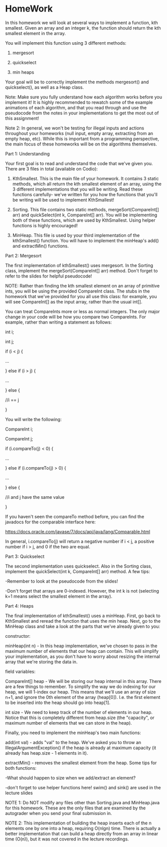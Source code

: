 # HomeWork
 In this homework we will look at several ways to implement a function, kth smallest.  Given an array and an integer k, the function should return the kth smallest element in the array.


You will implement this function using 3 different methods:

 1) mergesort

 2) quickselect

 3) min heaps


Your goal will be to correctly implement the methods mergesort() and quickselect(), as well as a Heap class.


Note: Make sure you fully understand how each algorithm works before you implement it!  It is highly recommended to rewatch some of the example animations of each algorithm, and that you read through and use the pseudocode from the notes in your implementations to get the most out of this assignment!


Note 2: In general, we won't be testing for illegal inputs and actions throughout your homeworks (null input, empty array, extracting from an empty heap, etc).  While this is important from a programming perspective, the main focus of these homeworks will be on the algorithms themselves.


Part 1: Understanding


Your first goal is to read and understand the code that we've given you.  There are 3 files in total (available on Codio):


1) KthSmallest.  This is the main file of your homework.  It contains 3 static methods, which all return the kth smallest element of an array, using the 3 different implementations that you will be writing.  Read these functions carefully- we've written for you how the functions that you'll be writing will be used to implement KthSmallest!


2) Sorting.  This file contains two static methods, mergeSort(CompareInt[] arr) and quickSelect(int k, CompareInt[] arr).  You will be implementing both of these functions, which are used by KthSmallest.  Using helper functions is highly encouraged!


3) MinHeap.  This file is used by your third implementation of the kthSmallest() function.  You will have to implement the minHeap's add() and extractMin() functions.


Part 2: Mergesort


The first implementation of kthSmallest() uses mergesort.  In the Sorting class, implement the mergeSort(CompareInt[] arr) method.  Don't forget to refer to the slides for helpful pseudocode!


NOTE: Rather than finding the kth smallest element on an array of primitive ints, you will be using the provided CompareInt class.  The stubs in the homework that we've provided for you all use this class: for example, you will see CompareInt[] as the input array, rather than the usual int[].


You can treat CompareInts more or less as normal integers.  The only major change in your code will be how you compare two CompareInts.  For example, rather than writing a statement as follows:


int i;

int j;


if (i < j) {

 ...

} else if (i > j) {

 ...

} else {

 //i == j

}
 

You will write the following:


CompareInt i;

CompareInt j;


if (i.compareTo(j) < 0) {

 ...

} else if (i.compareTo(j) > 0) {

 ...

} else {

 //i and j have the same value

}


If you haven't seen the compareTo method before, you can find the javadocs for the comparable interface here:


https://docs.oracle.com/javase/7/docs/api/java/lang/Comparable.html


In general, i.compareTo(j) will return a negative number if i < j, a positive number if i > j, and 0 if the two are equal.


Part 3: Quickselect


The second implementation uses quickselect.  Also in the Sorting class, implement the quickSelect(int k, CompareInt[] arr) method.  A few tips:

-Remember to look at the pseudocode from the slides!

-Don't forget that arrays are 0-indexed.  However, the int k is not (selecting k=1 means select the smallest element in the array).


Part 4: Heaps


The final implementation of kthSmallest() uses a minHeap.  First, go back to KthSmallest and reread the function that uses the min heap.  Next, go to the MinHeap class and take a look at the parts that we've already given to you:


constructor:


minHeap(int n) - In this heap implementation, we've chosen to pass in the maximum number of elements that our heap can contain.  This will simplify your implementation, as you don't have to worry about resizing the internal array that we're storing the data in.


field variables:


CompareInt[] heap - We will be storing our heap internal in this array.  There are a few things to remember.  To simplify the way we do indexing for our heap, we will 1-index our heap.  This means that we'll use an array of size n+1, and ignore the 0th element of the array (heap[0]).  I.e. the first element to be inserted into the heap should go into heap[1].


int size - We need to keep track of the number of elements in our heap.  Notice that this is completely different from heap.size (the "capacity", or maximum number of elements that we can store in the heap).


Finally, you need to implement the minHeap's two main functions:


add(int val) - adds "val" to the heap.  We've asked you to throw an IllegalArgumentException() if the heap is already at maximum capacity (it already has heap.size - 1 elements in it).


extractMin() - removes the smallest element from the heap.  Some tips for both functions:

-What should happen to size when we add/extract an element?

-don't forget to use helper functions here!  swim() and sink() are used in the lecture slides

NOTE 1: Do NOT modify any files other than Sorting.java and MinHeap.java for this homework. These are the only files that are examined by the autograder when you send your final submission in.

NOTE 2: This implementation of building the heap inserts each of the n elements one by one into a heap, requiring O(nlgn) time.  There is actually a better implementation that can build a heap directly from an array in linear time (O(n)), but it was not covered in the lecture recordings.
